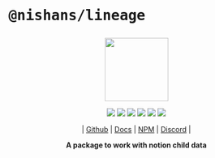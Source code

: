 # <pre>@nishans/lineage</pre>

<p align="center">
  <img width="125" src="https://github.com/Devorein/Nishan/blob/master/docs/static/img/lineage/logo.svg"/>
</p>

<p align="center">
  <img src="https://img.shields.io/bundlephobia/minzip/@nishans/lineage?label=minzipped&style=flat&color=%23bb0a1e"/>
  <img src="https://img.shields.io/npm/dw/@nishans/lineage?style=flat&color=orange"/>
  <img src="https://img.shields.io/github/issues/devorein/nishan/@nishans/lineage?color=yellow"/>
  <img src="https://img.shields.io/npm/v/@nishans/lineage?color=%2303C04A"/>
  <img src="https://img.shields.io/codecov/c/github/devorein/Nishan?flag=lineage&color=blue"/>
  <img src="https://img.shields.io/librariesio/release/npm/@nishans/lineage?color=%234B0082">
</p>

<p align="center">
  | <a href="https://github.com/Devorein/Nishan/tree/master/packages/lineage">Github</a> |
  <a href="https://nishan-docs.netlify.app/docs/lineage/">Docs</a> |
  <a href="https://www.npmjs.com/package/@nishans/lineage">NPM</a> |
  <a href="https://discord.com/invite/SpwHCz8ysx">Discord</a> |
</p>

<p align="center"><b>A package to work with notion child data</b></p>